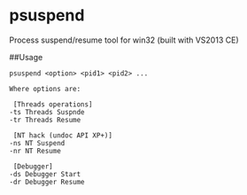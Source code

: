 # psuspend
Process suspend/resume tool for win32 (built with VS2013 CE)

##Usage
```
psuspend <option> <pid1> <pid2> ...

Where options are:
 
 [Threads operations]
-ts Threads Suspnde
-tr Threads Resume
 
 [NT hack (undoc API XP+)]
-ns NT Suspend
-nr NT Resume

 [Debugger]
-ds Debugger Start
-dr Debugger Resume
```
